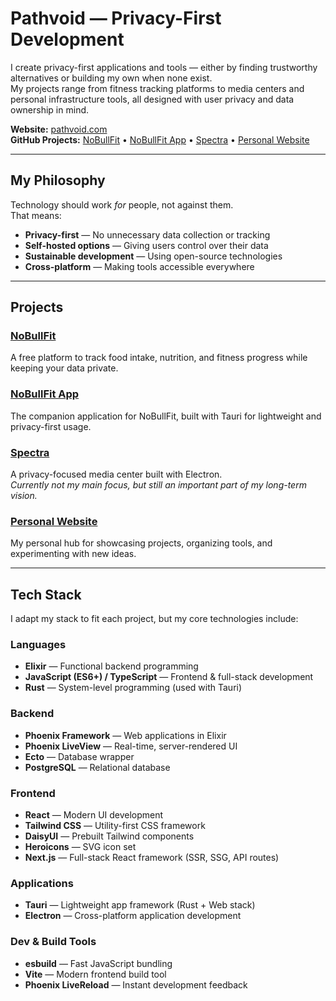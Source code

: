 # Pathvoid — Privacy-First Development

I create privacy-first applications and tools — either by finding trustworthy alternatives or building my own when none exist.  
My projects range from fitness tracking platforms to media centers and personal infrastructure tools, all designed with user privacy and data ownership in mind.

**Website:** [pathvoid.com](https://pathvoid.com)  
**GitHub Projects:** [NoBullFit](https://github.com/pathvoid/nobullfit) • [NoBullFit App](https://github.com/pathvoid/nobullfit-app) • [Spectra](https://github.com/pathvoid/spectra) • [Personal Website](https://github.com/pathvoid/pathvoid)

---

## My Philosophy

Technology should work *for* people, not against them.  
That means:
- **Privacy-first** — No unnecessary data collection or tracking
- **Self-hosted options** — Giving users control over their data
- **Sustainable development** — Using open-source technologies
- **Cross-platform** — Making tools accessible everywhere

---

## Projects

### **[NoBullFit](https://github.com/pathvoid/nobullfit)**
A free platform to track food intake, nutrition, and fitness progress while keeping your data private.

### **[NoBullFit App](https://github.com/pathvoid/nobullfit-app)**
The companion application for NoBullFit, built with Tauri for lightweight and privacy-first usage.

### **[Spectra](https://github.com/pathvoid/spectra)**
A privacy-focused media center built with Electron.  
*Currently not my main focus, but still an important part of my long-term vision.*

### **[Personal Website](https://github.com/pathvoid/pathvoid)**
My personal hub for showcasing projects, organizing tools, and experimenting with new ideas.

---

## Tech Stack

I adapt my stack to fit each project, but my core technologies include:

### Languages
- **Elixir** — Functional backend programming
- **JavaScript (ES6+) / TypeScript** — Frontend & full-stack development
- **Rust** — System-level programming (used with Tauri)

### Backend
- **Phoenix Framework** — Web applications in Elixir
- **Phoenix LiveView** — Real-time, server-rendered UI
- **Ecto** — Database wrapper
- **PostgreSQL** — Relational database

### Frontend
- **React** — Modern UI development
- **Tailwind CSS** — Utility-first CSS framework
- **DaisyUI** — Prebuilt Tailwind components
- **Heroicons** — SVG icon set
- **Next.js** — Full-stack React framework (SSR, SSG, API routes)

### Applications
- **Tauri** — Lightweight app framework (Rust + Web stack)
- **Electron** — Cross-platform application development

### Dev & Build Tools
- **esbuild** — Fast JavaScript bundling
- **Vite** — Modern frontend build tool
- **Phoenix LiveReload** — Instant development feedback
